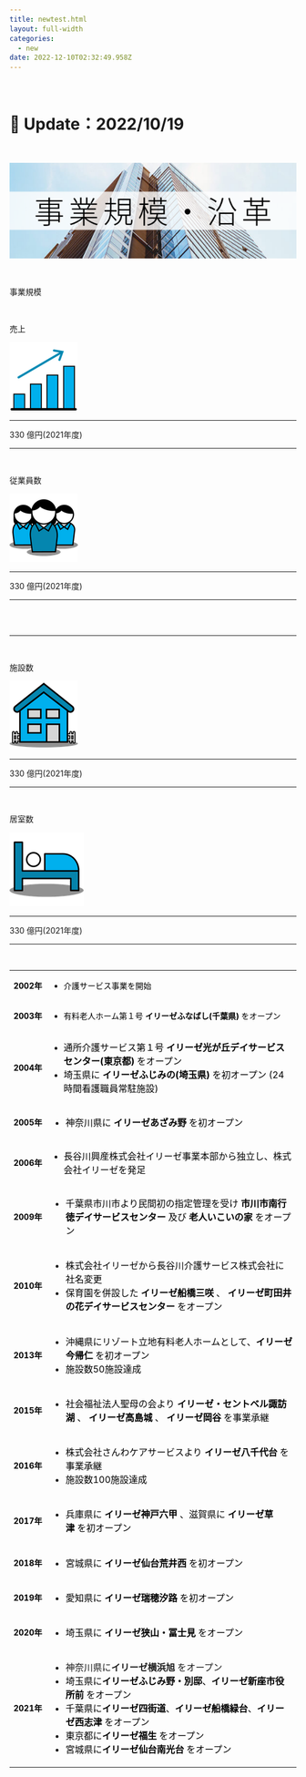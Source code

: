 ```yaml
---
title: newtest.html
layout: full-width
categories:
  - new
date: 2022-12-10T02:32:49.958Z
---
```

<head>

<meta charset="UTF-8">

<meta name="viewport" content="width=device-width, initial-scale=1.0"><meta http-equiv="X-UA-Compatible" content="ie=edge"><script src="https://unpkg.com/tailwindcss-jit-cdn"></script></head><body>

<br>

<h1 class="black-600 text-right text-xs"> 🔄 Update：2022/10/19</h1>

<br>

<div class="flex flex-wrap justify-center">

<img src="/images/h1.png" class="max-w-full  h-auto" alt="..." ><br>

</div>



<br>

<p class="text-3xl text-blue-600 text-center font-bold">事業規模</p>

<br>

<div class="sm:grid sm:grid-cols-2 gap-4 text-xm -center">

<div class="mx-10 text-center">

<span class="text-black-600 text-center text-xl font-bold">売上</span>

<img class="float-none p-10" src="/images/h2.png">

<div class="text-center ">

<hr class=""></div>

<div class="bg-blue-100 text-center bg-opacity-50 p-2">

<span class="text-black-600 text-center text-xl font-bold">330 億円(2021年度)</span></div>

<hr class="border-2 border-blue-500 border-blue-800 " /><br>

</div>

<!-- ... -->

<div class="mx-10 text-center">

<span class="text-black-600 text-center text-xl font-bold">従業員数</span>

<img class="float-none p-12" src="/images/h5.png">

<div class="text-center ">

<hr class=""></div>

<div class="bg-blue-100 text-center bg-opacity-50 p-2">

<span class="text-black-600 text-center text-xl font-bold">330 億円(2021年度)</span></div>

<hr class="border-2 border-blue-500 border-blue-800 " /><br>

</div>

</div>

<br>

<hr class="border-dashed border-black "></hr>

<br>

</div>

<div class="sm:grid sm:grid-cols-2 gap-4 text-xm -center">

<div class="mx-10 text-center">

<span class="text-black-600 text-center text-xl font-bold">施設数</span>

<img class="float-none p-10" src="/images/h3.png">

<div class="text-center ">

<hr class=""></div>

<div class="bg-blue-100 text-center bg-opacity-50 p-2">

<span class="text-black-600 text-center text-xl font-bold">330 億円(2021年度)</span></div>

<hr class="border-2 border-blue-500 border-blue-800 " /><br>

</div>

<!-- ... -->

<div class="mx-10 text-center justify-center">

<span class="text-black-600 text-center text-xl font-bold">居室数</span>

<img class="float-none p-10" src="/images/h4.png">

<div class="text-center ">

<hr class=""></div>

<div class="bg-blue-100 text-center bg-opacity-50 p-2">

<span class="text-black-600 text-center text-xl font-bold">330 億円(2021年度)</span></div>

<hr class="border-2 border-blue-500 border-blue-800 " /><br>

</div>

</div>

<table align="" border="0" cellspacing="0" cellpadding="5" width="100%" height="100%" class="mceEditable" style="margin-left: auto; margin-right: auto; border: 0px solid rgba(0, 0, 0, 0);">

<tbody>

<tr>

<td style="border: 0px solid rgba(0, 0, 0, 0);" nowrap="nowrap">

<p><span style="font-size: 14px; font-weight: bold; text-align: center; color: #000000;">2002年</span></p>

</td>

<td style="border: 0px solid rgba(0, 0, 0, 0);">

<ul>

<li><span style="color: #000000;">介護サービス事業を開始</span></li>

</ul>

</td>

</tr>

<tr>

<td style="border: 0px solid rgba(0, 0, 0, 0);" nowrap="nowrap">

<p><span style="font-size: 14px; font-weight: bold; text-align: center; color: #000000;">2003年</span></p>

</td>

<td style="border: 0px solid rgba(0, 0, 0, 0);">

<ul>

<li><span style="color: #000000;">有料老人ホーム第１号 <strong>イリーゼふなばし(千葉県)&nbsp;</strong>をオープン</span></li>

</ul>

</td>

</tr>

<tr>

<td style="border: 0px solid rgba(0, 0, 0, 0);" nowrap="nowrap">

<p><span style="font-size: 14px; font-weight: bold; text-align: center; color: #000000;">2004年</span></p>

</td>

<td style="border: 0px solid rgba(0, 0, 0, 0);">

<ul class="list01">

<li><span style="font-size: 16px; color: #000000;">通所介護サービス第１号&nbsp;<strong>イリーゼ光が丘デイサービスセンター(東京都)&nbsp;</strong>をオープン</span></li>

<li><span style="font-size: 16px; color: #000000;">埼玉県に&nbsp;<strong>イリーゼふじみの(埼玉県)</strong> を初オープン (24時間看護職員常駐施設)</span></li>

</ul>

</td>

</tr>

<tr>

<td style="border: 0px solid rgba(0, 0, 0, 0);" nowrap="nowrap">

<p><span style="font-size: 14px; font-weight: bold; text-align: center; color: #000000;">2005年</span></p>

</td>

<td style="border: 0px solid rgba(0, 0, 0, 0);">

<ul class="list01" style="font-size: 16px;">

<li><span style="color: #000000;">神奈川県に <strong>イリーゼあざみ野&nbsp;</strong>を初オープン</span></li>

</ul>

</td>

</tr>

<tr>

<td style="border: 0px solid rgba(0, 0, 0, 0);" nowrap="nowrap">

<p><span style="font-size: 14px; font-weight: bold; text-align: center; color: #000000;">2006年</span></p>

</td>

<td style="border: 0px solid rgba(0, 0, 0, 0);">

<ul class="list01">

<li><span style="font-size: 16px; color: #000000;">長谷川興産株式会社イリーゼ事業本部から独立し、株式会社イリーゼを発足</span></li>

</ul>

</td>

</tr>

<tr>

<td style="border: 0px solid rgba(0, 0, 0, 0);" nowrap="nowrap">

<p><span style="font-size: 14px; font-weight: bold; text-align: center; color: #000000;">2009年</span></p>

</td>

<td style="border: 0px solid rgba(0, 0, 0, 0);">

<ul class="list01" style="font-size: 16px;">

<li><span style="font-size: 16px; color: #000000;">千葉県市川市より民間初の指定管理を受け <strong>市川市南行徳デイサービスセンター</strong> 及び <strong>老人いこいの家</strong> をオープン</span></li>

</ul>

</td>

</tr>

<tr>

<td style="border: 0px solid rgba(0, 0, 0, 0);" nowrap="nowrap">

<p><span style="font-size: 14px; font-weight: bold; text-align: center; color: #000000;">2010年</span></p>

</td>

<td style="border: 0px solid rgba(0, 0, 0, 0);">

<ul class="list01" style="font-size: 16px;">

<li><span style="font-size: 16px; color: #000000;">株式会社イリーゼから長谷川介護サービス株式会社に社名変更</span></li>

<li><span style="font-size: 16px; color: #000000;">保育園を併設した&nbsp;<strong>イリーゼ船橋三咲&nbsp;</strong>、&nbsp;<strong>イリーゼ町田井の花デイサービスセンター&nbsp;</strong>をオープン</span></li>

</ul>

</td>

</tr>

<tr>

<td style="border: 0px solid rgba(0, 0, 0, 0);" nowrap="nowrap">

<p><span style="font-size: 14px; font-weight: bold; text-align: center; color: #000000;">2013年</span></p>

</td>

<td style="border: 0px solid rgba(0, 0, 0, 0);">

<ul class="list01" style="font-size: 16px;">

<li><span style="font-size: 16px; color: #000000;">沖縄県にリゾート立地有料老人ホームとして、<strong>イリーゼ今帰仁&nbsp;</strong>を初オープン</span></li>

<li><span style="font-size: 16px; color: #000000;">施設数50施設達成</span></li>

</ul>

</td>

</tr>

<tr>

<td style="border: 0px solid rgba(0, 0, 0, 0);" nowrap="nowrap">

<p><span style="font-size: 14px; font-weight: bold; text-align: center; color: #000000;">2015年</span></p>

</td>

<td style="border: 0px solid rgba(0, 0, 0, 0);">

<ul class="list01" style="font-size: 16px;">

<li><span style="font-size: 16px; color: #000000;">社会福祉法人聖母の会より&nbsp;<strong>イリーゼ・セントベル諏訪湖&nbsp;</strong>、&nbsp;<strong>イリーゼ高島城&nbsp;</strong>、&nbsp;<strong>イリーゼ岡谷&nbsp;</strong>を事業承継</span></li>

</ul>

</td>

</tr>

<tr>

<td style="border: 0px solid rgba(0, 0, 0, 0);" nowrap="nowrap">

<p><span style="font-size: 14px; font-weight: bold; text-align: center; color: #000000;">2016年</span></p>

</td>

<td style="border: 0px solid rgba(0, 0, 0, 0);">

<ul class="list01" style="font-size: 16px;">

<li><span style="font-size: 16px; color: #000000;">株式会社さんわケアサービスより <strong>イリーゼ八千代台</strong> を事業承継</span></li>

<li><span style="font-size: 16px; color: #000000;">施設数100施設達成</span></li>

</ul>

</td>

</tr>

<tr>

<td style="border: 0px solid rgba(0, 0, 0, 0);" nowrap="nowrap">

<p><span style="font-size: 14px; font-weight: bold; text-align: center; color: #000000;">2017年</span></p>

</td>

<td style="border: 0px solid rgba(0, 0, 0, 0);">

<ul class="list01" style="font-size: 16px;">

<li><span style="font-size: 16px; color: #000000;">兵庫県に <strong>イリーゼ神戸六甲&nbsp;</strong>、滋賀県に <strong>イリーゼ草津&nbsp;</strong>を初オープン</span></li>

</ul>

</td>

</tr>

<tr>

<td style="border: 0px solid rgba(0, 0, 0, 0);" nowrap="nowrap">

<p><span style="font-size: 14px; font-weight: bold; text-align: center; color: #000000;">2018年</span></p>

</td>

<td style="border: 0px solid rgba(0, 0, 0, 0);">

<ul class="list01" style="font-size: 16px;">

<li><span style="font-size: 16px; color: #000000;">宮城県に&nbsp;<strong>イリーゼ仙台荒井西&nbsp;</strong>を初オープン</span></li>

</ul>

</td>

</tr>

<tr>

<td style="border: 0px solid rgba(0, 0, 0, 0);" nowrap="nowrap">

<p><span style="font-size: 14px; font-weight: bold; text-align: center; color: #000000;">2019年</span></p>

</td>

<td style="border: 0px solid rgba(0, 0, 0, 0);">

<ul class="list01" style="font-size: 16px;">

<li><span style="font-size: 16px; color: #000000;">愛知県に&nbsp;<b style="font-size: 16px;">イリーゼ</b><b>瑞穂汐路</b><b style="font-size: 16px;">&nbsp;</b>を初オープン</span></li>

</ul>

</td>

</tr>

<tr>

<td style="border: 0px solid rgba(0, 0, 0, 0);" nowrap="nowrap">

<p><span style="font-size: 14px; font-weight: bold; text-align: center; color: #000000;">2020年</span></p>

</td>

<td style="border: 0px solid rgba(0, 0, 0, 0);">

<ul class="list01" style="font-size: 16px;">

<li><span style="font-size: 16px; color: #000000;">埼玉県に&nbsp;<b style="font-size: 16px;">イリーゼ</b><b>狭山・冨士見</b><b style="font-size: 16px;">&nbsp;</b>をオープン</span></li>

</ul>

</td>

</tr>

<tr>

<td style="border: 0px solid rgba(0, 0, 0, 0);" nowrap="nowrap">

<p><span style="font-size: 14px; font-weight: bold; text-align: center; color: #000000;">2021年</span></p>

</td>

<td style="border: 0px solid rgba(0, 0, 0, 0);">

<ul class="list01" style="font-size: 16px;">

<li>神奈川県に<strong>イリーゼ横浜旭</strong>&nbsp;をオープン</li>

<li><span style="font-size: 16px; color: #000000;">埼玉県に<strong>イリーゼふじみ野・別邸</strong>、<strong>イリーゼ新座市役所前</strong>&nbsp;をオープン</span></li>

<li><span style="font-size: 16px; color: #000000;">千葉県に<strong>イリーゼ四街道</strong>、<strong>イリーゼ船橋緑台</strong>、<strong>イリーゼ西志津</strong><b>&nbsp;</b>をオープン</span></li>

<li><span style="font-size: 16px; color: #000000;">東京都に<strong>イリーゼ福生</strong><b>&nbsp;</b>をオープン</span></li>

<li><span style="font-size: 16px; color: #000000;">宮城県に<strong>イリーゼ仙台南光台</strong><b>&nbsp;</b>をオープン</span></li>

</ul>

</td>

</tr>

</tbody>

</table>

<link href="https://cdn.jsdelivr.net/npm/tailwindcss/dist/tailwind.min.css" rel="stylesheet"> <style>